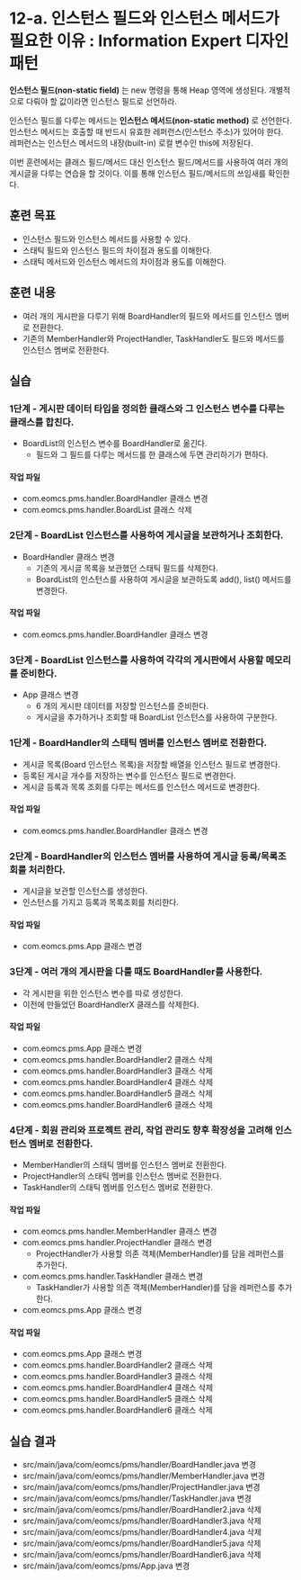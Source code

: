 # 12-a. 인스턴스 필드와 인스턴스 메서드가 필요한 이유 : Information Expert 디자인 패턴

**인스턴스 필드(non-static field)** 는 new 명령을 통해 Heap 영역에 생성된다.
개별적으로 다뤄야 할 값이라면 인스턴스 필드로 선언하라.

인스턴스 필드를 다루는 메서드는 **인스턴스 메서드(non-static method)** 로 선언한다.
인스턴스 메서드는 호출할 때 반드시 유효한 레퍼런스(인스턴스 주소)가 있어야 한다.
레퍼런스는 인스턴스 메서드의 내장(built-in) 로컬 변수인 this에 저장된다.

이번 훈련에서는 클래스 필드/메서드 대신 인스턴스 필드/메서드를 사용하여
여러 개의 게시글을 다루는 연습을 할 것이다.
이를 통해 인스턴스 필드/메서드의 쓰임새를 확인한다. 

## 훈련 목표

- 인스턴스 필드와 인스턴스 메서드를 사용할 수 있다.
- 스태틱 필드와 인스턴스 필드의 차이점과 용도를 이해한다.
- 스태틱 메서드와 인스턴스 메서드의 차이점과 용도를 이해한다.

## 훈련 내용

- 여러 개의 게시판을 다루기 위해 BoardHandler의 필드와 메서드를 인스턴스 멤버로 전환한다. 
- 기존의 MemberHandler와 ProjectHandler, TaskHandler도 필드와 메서드를 인스턴스 멤버로 전환한다.

## 실습

### 1단계 - 게시판 데이터 타입을 정의한 클래스와 그 인스턴스 변수를 다루는 클래스를 합친다. 

- BoardList의 인스턴스 변수를 BoardHandler로 옮긴다.
  - 필드와 그 필드를 다루는 메서드를 한 클래스에 두면 관리하기가 편하다. 

#### 작업 파일 
- com.eomcs.pms.handler.BoardHandler 클래스 변경
- com.eomcs.pms.handler.BoardList 클래스 삭제

### 2단계 - BoardList 인스턴스를 사용하여 게시글을 보관하거나 조회한다.

- BoardHandler 클래스 변경
  - 기존의 게시글 목록을 보관했던 스태틱 필드를 삭제한다.
  - BoardList의 인스턴스를 사용하여 게시글을 보관하도록 add(), list() 메서드를 변경한다.

#### 작업 파일 
- com.eomcs.pms.handler.BoardHandler 클래스 변경

### 3단계 - BoardList 인스턴스를 사용하여 각각의 게시판에서 사용할 메모리를 준비한다.

- App 클래스 변경
  - 6 개의 게시판 데이터를 저장할 인스턴스를 준비한다.
  - 게시글을 추가하거나 조회할 때 BoardList 인스턴스를 사용하여 구분한다.

### 1단계 - BoardHandler의 스태틱 멤버를 인스턴스 멤버로 전환한다.

- 게시글 목록(Board 인스턴스 목록)을 저장할 배열을 인스턴스 필드로 변경한다.
- 등록된 게시글 개수를 저장하는 변수를 인스턴스 필드로 변경한다.
- 게시글 등록과 목록 조회를 다루는 메서드를 인스턴스 메서드로 변경한다.

#### 작업 파일 
- com.eomcs.pms.handler.BoardHandler 클래스 변경


### 2단계 - BoardHandler의 인스턴스 멤버를 사용하여 게시글 등록/목록조회를 처리한다.

- 게시글을 보관할 인스턴스를 생성한다.
- 인스턴스를 가지고 등록과 목록조회를 처리한다.

#### 작업 파일

- com.eomcs.pms.App 클래스 변경


### 3단계 - 여러 개의 게시판을 다룰 때도 BoardHandler를 사용한다. 

- 각 게시판을 위한 인스턴스 변수를 따로 생성한다.
- 이전에 만들었던 BoardHandlerX 클래스를 삭제한다. 

#### 작업 파일

- com.eomcs.pms.App 클래스 변경
- com.eomcs.pms.handler.BoardHandler2 클래스 삭제
- com.eomcs.pms.handler.BoardHandler3 클래스 삭제
- com.eomcs.pms.handler.BoardHandler4 클래스 삭제
- com.eomcs.pms.handler.BoardHandler5 클래스 삭제
- com.eomcs.pms.handler.BoardHandler6 클래스 삭제


### 4단계 - 회원 관리와 프로젝트 관리, 작업 관리도 향후 확장성을 고려해 인스턴스 멤버로 전환한다.

- MemberHandler의 스태틱 멤버를 인스턴스 멤버로 전환한다.
- ProjectHandler의 스태틱 멤버를 인스턴스 멤버로 전환한다.
- TaskHandler의 스태틱 멤버를 인스턴스 멤버로 전환한다.

#### 작업 파일

- com.eomcs.pms.handler.MemberHandler 클래스 변경
- com.eomcs.pms.handler.ProjectHandler 클래스 변경
  - ProjectHandler가 사용할 의존 객체(MemberHandler)를 담을 레퍼런스를 추가한다.
- com.eomcs.pms.handler.TaskHandler 클래스 변경
  - TaskHandler가 사용할 의존 객체(MemberHandler)를 담을 레퍼런스를 추가한다.
- com.eomcs.pms.App 클래스 변경


#### 작업 파일

- com.eomcs.pms.App 클래스 변경
- com.eomcs.pms.handler.BoardHandler2 클래스 삭제
- com.eomcs.pms.handler.BoardHandler3 클래스 삭제
- com.eomcs.pms.handler.BoardHandler4 클래스 삭제
- com.eomcs.pms.handler.BoardHandler5 클래스 삭제
- com.eomcs.pms.handler.BoardHandler6 클래스 삭제

## 실습 결과

- src/main/java/com/eomcs/pms/handler/BoardHandler.java 변경
- src/main/java/com/eomcs/pms/handler/MemberHandler.java 변경
- src/main/java/com/eomcs/pms/handler/ProjectHandler.java 변경
- src/main/java/com/eomcs/pms/handler/TaskHandler.java 변경
- src/main/java/com/eomcs/pms/handler/BoardHandler2.java 삭제
- src/main/java/com/eomcs/pms/handler/BoardHandler3.java 삭제
- src/main/java/com/eomcs/pms/handler/BoardHandler4.java 삭제
- src/main/java/com/eomcs/pms/handler/BoardHandler5.java 삭제
- src/main/java/com/eomcs/pms/handler/BoardHandler6.java 삭제
- src/main/java/com/eomcs/pms/App.java 변경